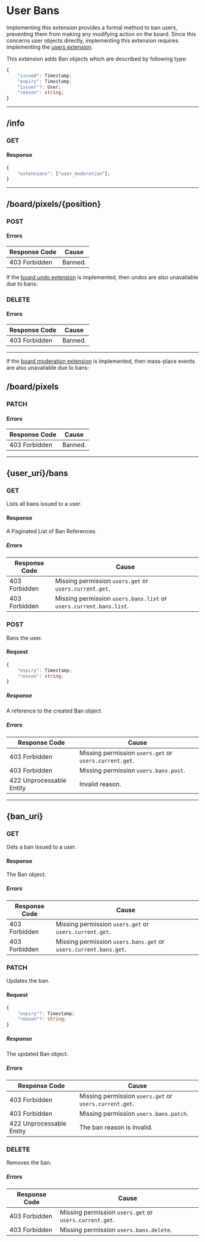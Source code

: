 User Bans
=========
Implementing this extension provides a formal method to ban users, preventing them from making any modifying action on the board.
Since this concerns user objects directly, implementing this extension requires implementing the [users extension](./users.md).

This extension adds Ban objects which are described by following type:
```typescript
{
	"issued": Timestamp;
	"expiry": Timestamp;
	"issuer"?: User;
	"reason": string;
}
```

--------------------------------------------------------------------------------

## /info
### GET
#### Response
```typescript
{
	"extensions": ["user_moderation"];
}
```

--------------------------------------------------------------------------------

## /board/pixels/{position}
### POST
#### Errors
| Response Code | Cause   |
|---------------|---------|
| 403 Forbidden | Banned. |

If the [board undo extension](./board_undo.md) is implemented, then undos are also unavailable due to bans:
### DELETE
#### Errors
| Response Code | Cause   |
|---------------|---------|
| 403 Forbidden | Banned. |

--------------------------------------------------------------------------------

If the [board moderation extension](./board_undo.md) is implemented, then mass-place events are also unavailable due to bans:
## /board/pixels
### PATCH
#### Errors
| Response Code | Cause   |
|---------------|---------|
| 403 Forbidden | Banned. |

--------------------------------------------------------------------------------

## {user_uri}/bans
### GET
Lists all bans issued to a user.
#### Response
A Paginated List of Ban References.
##### Errors
| Response Code | Cause                                                              |
|---------------|--------------------------------------------------------------------|
| 403 Forbidden | Missing permission `users.get` or `users.current.get`.             |
| 403 Forbidden | Missing permission `users.bans.list` or `users.current.bans.list`. |

### POST
Bans the user.
#### Request
```typescript
{
	"expiry": Timestamp;
	"reason": string;
}
```
##### Response
A reference to the created Ban object.
##### Errors
| Response Code            | Cause                                                  |
|--------------------------|--------------------------------------------------------|
| 403 Forbidden            | Missing permission `users.get` or `users.current.get`. |
| 403 Forbidden            | Missing permission `users.bans.post`.                  |
| 422 Unprocessable Entity | Invalid reason.                                        |

--------------------------------------------------------------------------------

## {ban_uri}
### GET
Gets a ban issued to a user.
#### Response
The Ban object.
##### Errors
| Response Code | Cause                                                            |
|---------------|------------------------------------------------------------------|
| 403 Forbidden | Missing permission `users.get` or `users.current.get`.           |
| 403 Forbidden | Missing permission `users.bans.get` or `users.current.bans.get`. |

### PATCH
Updates the ban.
#### Request
```typescript
{
	"expiry"?: Timestamp;
	"reason"?: string;
}
```
##### Response
The updated Ban object.
##### Errors
| Response Code            | Cause                                                  |
|--------------------------|--------------------------------------------------------|
| 403 Forbidden            | Missing permission `users.get` or `users.current.get`. |
| 403 Forbidden            | Missing permission `users.bans.patch`.                 |
| 422 Unprocessable Entity | The ban reason is invalid.                             |

### DELETE
Removes the ban.
##### Errors
| Response Code | Cause                                                  |
|---------------|--------------------------------------------------------|
| 403 Forbidden | Missing permission `users.get` or `users.current.get`. |
| 403 Forbidden | Missing permission `users.bans.delete`.                |
